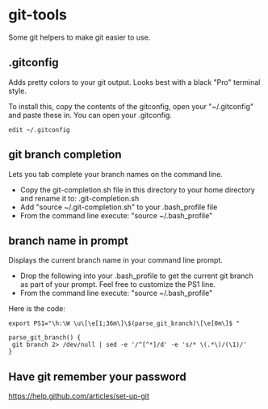 git-tools
=========

Some git helpers to make git easier to use.

.gitconfig
--------------------------------

Adds pretty colors to your git output. Looks best with a black "Pro" terminal style.

To install this, copy the contents of the gitconfig, open your "~/.gitconfig" and paste these in. You can open your .gitconfig.

    edit ~/.gitconfig
    
git branch completion
-----------------------

Lets you tab complete your branch names on the command line.

* Copy the git-completion.sh file in this directory to your home directory and rename it to: .git-completion.sh
* Add "source ~/.git-completion.sh" to your .bash_profile file
* From the command line execute: "source ~/.bash_profile"

branch name in prompt
---------------------------

Displays the current branch name in your command line prompt.

* Drop the following into your .bash_profile to get the current git branch as part of your prompt. Feel free to customize the PS1 line.
* From the command line execute: "source ~/.bash_profile"

Here is the code:

    export PS1="\h:\W \u\[\e[1;36m\]\$(parse_git_branch)\[\e[0m\]$ " 

    parse_git_branch() {
     git branch 2> /dev/null | sed -e '/^[^*]/d' -e 's/* \(.*\)/(\1)/'
    }
    
Have git remember your password
-------------------------------

https://help.github.com/articles/set-up-git